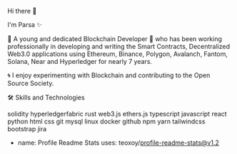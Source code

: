  Hi there 👋
 
I'm Parsa ✨
 
:trident: A young and dedicated Blockchain Developer 🚀 who has been working professionally in developing and writing the Smart Contracts, 
Decentralized Web3.0 applications using Ethereum, Binance, Polygon, Avalanch, Fantom, Solana, Near and Hyperledger for nearly 7 years.

:cyclone: I enjoy experimenting with Blockchain and contributing to the Open Source Society.

🛠️ Skills and Technologies

solidity hyperledgerfabric rust web3.js ethers.js typescript javascript react python html css git mysql linux docker github npm yarn tailwindcss bootstrap jira

- name: Profile Readme Stats
  uses: teoxoy/profile-readme-stats@v1.2

<!--

-->


